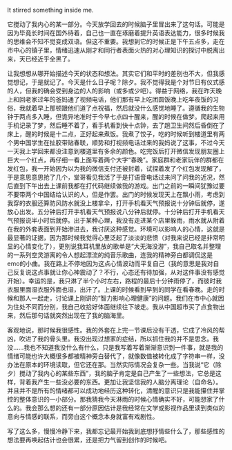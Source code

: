 It stirred something inside me.

它搅动了我内心的某一部分。今天放学回去的时候脑子里冒出来了这句话。可能是因为毕竟长时间在国外待着，自己也一直在琢磨着提升英语表达能力，很多时候我的思维会不知不觉变成双语。但这不重要。我想到它的时候正是下午五点多，走在市中心的镇子里，情绪迅速从刚才和同行者表面火热的对心理知识的探讨中脱离出来，天已经近乎全黑了。

让我想想从哪开始描述今天的状态和想法。其实它们和平时的差别也不大，但我感觉想记，于是就记了。今天是什么日子呢？除夕。我不觉得我是个对节日有仪式感的人，但我的确会受到身边的人的影响（或多或少吧）。得益于网络，我在昨天晚上和回老家过年的爸妈通了视频电话，他们那有早上吃团圆饭晚上吃年夜饭的习俗，我就着早上那顿跟他们道了点祝福，然后就没什么感觉地睡了。遵循我的生物钟于两点多入睡，但诡异地准时于今早七点四十醒来，醒的时候在做梦。爬起来用手机记录了梦，然后睡不着了，看手机看到快十点钟，去了趟卫生间然后昏倒在了床上，醒的时候是十二点，正好起来煮饭。我煮了饺子，吃的时候听到楼道里有两个男中国学生在扯胶带贴春联，顺势和打视频电话过来的我妈说了这事，不过今天一天我上学回来都没注意到楼道里有多余的颜色。吃完饭后打开微信发现朋友圈上巨大一个红点，再仔细一看上面写着两个大字“春晚”。家庭群和老家玩伴的群都在发红包，我一开始因为以为我的微信支付还被封着，试探着发了个红包发现解了，于是意思意思抢了几个，堂哥看见我活了于是打语音电话过来问了问我的近况，然后直到下午出去上课前我都在打代码继续做我的游戏。出门之前的一瞬间犹豫过要不要带两个中国结给认识的人，但是作罢。出门的时候发现天上在飘小雨，考虑到我穿的衣服还算防风防水就没上楼拿伞，打开手机看天气预报说十分钟后就停，遂放心出发。五分钟后打开手机看天气预报说八分钟后就停。十分钟后打开手机看天气预报说半小时后就停。出于某种心理，我没有走进某个店里躲雨，雨水就从附着在我的外套表面到开始渗进去，我讨厌这种感觉。环境可以影响人的心情，这就是最显著的证据，因为那时候我觉得心里泛起了淡淡的悲愤（对我来说已经是非常明显的心情变化了），更别说我耳机里放的歌单是“大无海没游”，我自己取名并整理的一系列空灵游离的令人想起漂流的纯音乐歌曲，连我的精神旁白都调侃这是emo的小曲。我在路上不停地因为这点心情波动而平复自己（我的意思是我对自己反复说这点事就让你心神震动了？不行，心态还有待加强，从对这件事没有感觉开始）。幸运的是，我只淋了半个小时左右，路程的最后十分钟雨停了，而彼时我衣服里面湿衣服外面也湿，出汗了。上课的时候看到早到的同学在看春晚。走的时候和那人一起走，讨论课上刚讲的“智力影响心理健康”的问题。我们在市中心就因为住处不同而分别，我自己收拾好体面继续往下坡走。我从中国超市买了点食物出来，然后那句话就突然出现在了我的脑海里。

客观地说，那时候我很感性。我的外套在上完一节课后没有干透，它成了冷风的帮凶，吹进了我的骨头里。我没出现过想家的症结，所以抓住我的并不是思念。我没……我也不知道我没什么有什么，只是我写着写着渐渐意识到一件事，就是我的情绪可能也许大概很多都被精神旁白替代了，就像数值被转化成了字符串一样，没办法在原本的环境读取，但它还在那。当然实际情况会复杂一些。当我说“它（除夕）搅动了我内心的某些东西”，我的脑子肯定是自己产生了一些想法，它总是这样，背着我产生一些没必要的东西。更加让我坚信我的人脑分离理论（自命名）。并且并不是所有的情绪都可以成功地经历这种转化，清醒的意识只是我能攥住并掌控的整体意识的一小部分。那我猜我今天淋雨的时候心情确实不好，可能想家了什么的。我会那么想的还有一部分原因估计是我经常在文学或影视作品里读到类似的意向与情感的联系，而旁白这个概念本身就富有戏剧性。

写了这么多，慢慢冷静下来，我都忘记最开始我到底想抒情些什么了，那些感性的想法要再唤起估计也会很累，还是把力气留到创作的时候吧。